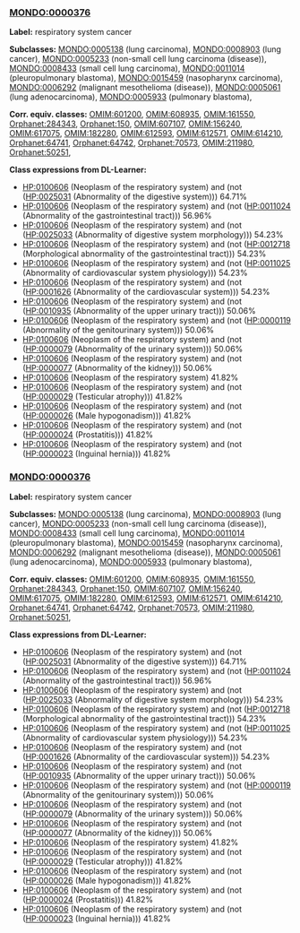 
### [MONDO:0000376](http://purl.obolibrary.org/obo/MONDO_0000376)
**Label:** respiratory system cancer

**Subclasses:** [MONDO:0005138](http://purl.obolibrary.org/obo/MONDO_0005138) (lung carcinoma), [MONDO:0008903](http://purl.obolibrary.org/obo/MONDO_0008903) (lung cancer), [MONDO:0005233](http://purl.obolibrary.org/obo/MONDO_0005233) (non-small cell lung carcinoma (disease)), [MONDO:0008433](http://purl.obolibrary.org/obo/MONDO_0008433) (small cell lung carcinoma), [MONDO:0011014](http://purl.obolibrary.org/obo/MONDO_0011014) (pleuropulmonary blastoma), [MONDO:0015459](http://purl.obolibrary.org/obo/MONDO_0015459) (nasopharynx carcinoma), [MONDO:0006292](http://purl.obolibrary.org/obo/MONDO_0006292) (malignant mesothelioma (disease)), [MONDO:0005061](http://purl.obolibrary.org/obo/MONDO_0005061) (lung adenocarcinoma), [MONDO:0005933](http://purl.obolibrary.org/obo/MONDO_0005933) (pulmonary blastoma), 

**Corr. equiv. classes:** [OMIM:601200](http://purl.obolibrary.org/obo/OMIM_601200), [OMIM:608935](http://purl.obolibrary.org/obo/OMIM_608935), [OMIM:161550](http://purl.obolibrary.org/obo/OMIM_161550), [Orphanet:284343](http://www.orpha.net/ORDO/Orphanet_284343), [Orphanet:150](http://www.orpha.net/ORDO/Orphanet_150), [OMIM:607107](http://purl.obolibrary.org/obo/OMIM_607107), [OMIM:156240](http://purl.obolibrary.org/obo/OMIM_156240), [OMIM:617075](http://purl.obolibrary.org/obo/OMIM_617075), [OMIM:182280](http://purl.obolibrary.org/obo/OMIM_182280), [OMIM:612593](http://purl.obolibrary.org/obo/OMIM_612593), [OMIM:612571](http://purl.obolibrary.org/obo/OMIM_612571), [OMIM:614210](http://purl.obolibrary.org/obo/OMIM_614210), [Orphanet:64741](http://www.orpha.net/ORDO/Orphanet_64741), [Orphanet:64742](http://www.orpha.net/ORDO/Orphanet_64742), [Orphanet:70573](http://www.orpha.net/ORDO/Orphanet_70573), [OMIM:211980](http://purl.obolibrary.org/obo/OMIM_211980), [Orphanet:50251](http://www.orpha.net/ORDO/Orphanet_50251), 

**Class expressions from DL-Learner:**

- [HP:0100606](http://purl.obolibrary.org/obo/HP_0100606) (Neoplasm of the respiratory system) and (not ([HP:0025031](http://purl.obolibrary.org/obo/HP_0025031) (Abnormality of the digestive system))) 64.71%
- [HP:0100606](http://purl.obolibrary.org/obo/HP_0100606) (Neoplasm of the respiratory system) and (not ([HP:0011024](http://purl.obolibrary.org/obo/HP_0011024) (Abnormality of the gastrointestinal tract))) 56.96%
- [HP:0100606](http://purl.obolibrary.org/obo/HP_0100606) (Neoplasm of the respiratory system) and (not ([HP:0025033](http://purl.obolibrary.org/obo/HP_0025033) (Abnormality of digestive system morphology))) 54.23%
- [HP:0100606](http://purl.obolibrary.org/obo/HP_0100606) (Neoplasm of the respiratory system) and (not ([HP:0012718](http://purl.obolibrary.org/obo/HP_0012718) (Morphological abnormality of the gastrointestinal tract))) 54.23%
- [HP:0100606](http://purl.obolibrary.org/obo/HP_0100606) (Neoplasm of the respiratory system) and (not ([HP:0011025](http://purl.obolibrary.org/obo/HP_0011025) (Abnormality of cardiovascular system physiology))) 54.23%
- [HP:0100606](http://purl.obolibrary.org/obo/HP_0100606) (Neoplasm of the respiratory system) and (not ([HP:0001626](http://purl.obolibrary.org/obo/HP_0001626) (Abnormality of the cardiovascular system))) 54.23%
- [HP:0100606](http://purl.obolibrary.org/obo/HP_0100606) (Neoplasm of the respiratory system) and (not ([HP:0010935](http://purl.obolibrary.org/obo/HP_0010935) (Abnormality of the upper urinary tract))) 50.06%
- [HP:0100606](http://purl.obolibrary.org/obo/HP_0100606) (Neoplasm of the respiratory system) and (not ([HP:0000119](http://purl.obolibrary.org/obo/HP_0000119) (Abnormality of the genitourinary system))) 50.06%
- [HP:0100606](http://purl.obolibrary.org/obo/HP_0100606) (Neoplasm of the respiratory system) and (not ([HP:0000079](http://purl.obolibrary.org/obo/HP_0000079) (Abnormality of the urinary system))) 50.06%
- [HP:0100606](http://purl.obolibrary.org/obo/HP_0100606) (Neoplasm of the respiratory system) and (not ([HP:0000077](http://purl.obolibrary.org/obo/HP_0000077) (Abnormality of the kidney))) 50.06%
- [HP:0100606](http://purl.obolibrary.org/obo/HP_0100606) (Neoplasm of the respiratory system) 41.82%
- [HP:0100606](http://purl.obolibrary.org/obo/HP_0100606) (Neoplasm of the respiratory system) and (not ([HP:0000029](http://purl.obolibrary.org/obo/HP_0000029) (Testicular atrophy))) 41.82%
- [HP:0100606](http://purl.obolibrary.org/obo/HP_0100606) (Neoplasm of the respiratory system) and (not ([HP:0000026](http://purl.obolibrary.org/obo/HP_0000026) (Male hypogonadism))) 41.82%
- [HP:0100606](http://purl.obolibrary.org/obo/HP_0100606) (Neoplasm of the respiratory system) and (not ([HP:0000024](http://purl.obolibrary.org/obo/HP_0000024) (Prostatitis))) 41.82%
- [HP:0100606](http://purl.obolibrary.org/obo/HP_0100606) (Neoplasm of the respiratory system) and (not ([HP:0000023](http://purl.obolibrary.org/obo/HP_0000023) (Inguinal hernia))) 41.82%



### [MONDO:0000376](http://purl.obolibrary.org/obo/MONDO_0000376)
**Label:** respiratory system cancer

**Subclasses:** [MONDO:0005138](http://purl.obolibrary.org/obo/MONDO_0005138) (lung carcinoma), [MONDO:0008903](http://purl.obolibrary.org/obo/MONDO_0008903) (lung cancer), [MONDO:0005233](http://purl.obolibrary.org/obo/MONDO_0005233) (non-small cell lung carcinoma (disease)), [MONDO:0008433](http://purl.obolibrary.org/obo/MONDO_0008433) (small cell lung carcinoma), [MONDO:0011014](http://purl.obolibrary.org/obo/MONDO_0011014) (pleuropulmonary blastoma), [MONDO:0015459](http://purl.obolibrary.org/obo/MONDO_0015459) (nasopharynx carcinoma), [MONDO:0006292](http://purl.obolibrary.org/obo/MONDO_0006292) (malignant mesothelioma (disease)), [MONDO:0005061](http://purl.obolibrary.org/obo/MONDO_0005061) (lung adenocarcinoma), [MONDO:0005933](http://purl.obolibrary.org/obo/MONDO_0005933) (pulmonary blastoma), 

**Corr. equiv. classes:** [OMIM:601200](http://purl.obolibrary.org/obo/OMIM_601200), [OMIM:608935](http://purl.obolibrary.org/obo/OMIM_608935), [OMIM:161550](http://purl.obolibrary.org/obo/OMIM_161550), [Orphanet:284343](http://www.orpha.net/ORDO/Orphanet_284343), [Orphanet:150](http://www.orpha.net/ORDO/Orphanet_150), [OMIM:607107](http://purl.obolibrary.org/obo/OMIM_607107), [OMIM:156240](http://purl.obolibrary.org/obo/OMIM_156240), [OMIM:617075](http://purl.obolibrary.org/obo/OMIM_617075), [OMIM:182280](http://purl.obolibrary.org/obo/OMIM_182280), [OMIM:612593](http://purl.obolibrary.org/obo/OMIM_612593), [OMIM:612571](http://purl.obolibrary.org/obo/OMIM_612571), [OMIM:614210](http://purl.obolibrary.org/obo/OMIM_614210), [Orphanet:64741](http://www.orpha.net/ORDO/Orphanet_64741), [Orphanet:64742](http://www.orpha.net/ORDO/Orphanet_64742), [Orphanet:70573](http://www.orpha.net/ORDO/Orphanet_70573), [OMIM:211980](http://purl.obolibrary.org/obo/OMIM_211980), [Orphanet:50251](http://www.orpha.net/ORDO/Orphanet_50251), 

**Class expressions from DL-Learner:**

- [HP:0100606](http://purl.obolibrary.org/obo/HP_0100606) (Neoplasm of the respiratory system) and (not ([HP:0025031](http://purl.obolibrary.org/obo/HP_0025031) (Abnormality of the digestive system))) 64.71%
- [HP:0100606](http://purl.obolibrary.org/obo/HP_0100606) (Neoplasm of the respiratory system) and (not ([HP:0011024](http://purl.obolibrary.org/obo/HP_0011024) (Abnormality of the gastrointestinal tract))) 56.96%
- [HP:0100606](http://purl.obolibrary.org/obo/HP_0100606) (Neoplasm of the respiratory system) and (not ([HP:0025033](http://purl.obolibrary.org/obo/HP_0025033) (Abnormality of digestive system morphology))) 54.23%
- [HP:0100606](http://purl.obolibrary.org/obo/HP_0100606) (Neoplasm of the respiratory system) and (not ([HP:0012718](http://purl.obolibrary.org/obo/HP_0012718) (Morphological abnormality of the gastrointestinal tract))) 54.23%
- [HP:0100606](http://purl.obolibrary.org/obo/HP_0100606) (Neoplasm of the respiratory system) and (not ([HP:0011025](http://purl.obolibrary.org/obo/HP_0011025) (Abnormality of cardiovascular system physiology))) 54.23%
- [HP:0100606](http://purl.obolibrary.org/obo/HP_0100606) (Neoplasm of the respiratory system) and (not ([HP:0001626](http://purl.obolibrary.org/obo/HP_0001626) (Abnormality of the cardiovascular system))) 54.23%
- [HP:0100606](http://purl.obolibrary.org/obo/HP_0100606) (Neoplasm of the respiratory system) and (not ([HP:0010935](http://purl.obolibrary.org/obo/HP_0010935) (Abnormality of the upper urinary tract))) 50.06%
- [HP:0100606](http://purl.obolibrary.org/obo/HP_0100606) (Neoplasm of the respiratory system) and (not ([HP:0000119](http://purl.obolibrary.org/obo/HP_0000119) (Abnormality of the genitourinary system))) 50.06%
- [HP:0100606](http://purl.obolibrary.org/obo/HP_0100606) (Neoplasm of the respiratory system) and (not ([HP:0000079](http://purl.obolibrary.org/obo/HP_0000079) (Abnormality of the urinary system))) 50.06%
- [HP:0100606](http://purl.obolibrary.org/obo/HP_0100606) (Neoplasm of the respiratory system) and (not ([HP:0000077](http://purl.obolibrary.org/obo/HP_0000077) (Abnormality of the kidney))) 50.06%
- [HP:0100606](http://purl.obolibrary.org/obo/HP_0100606) (Neoplasm of the respiratory system) 41.82%
- [HP:0100606](http://purl.obolibrary.org/obo/HP_0100606) (Neoplasm of the respiratory system) and (not ([HP:0000029](http://purl.obolibrary.org/obo/HP_0000029) (Testicular atrophy))) 41.82%
- [HP:0100606](http://purl.obolibrary.org/obo/HP_0100606) (Neoplasm of the respiratory system) and (not ([HP:0000026](http://purl.obolibrary.org/obo/HP_0000026) (Male hypogonadism))) 41.82%
- [HP:0100606](http://purl.obolibrary.org/obo/HP_0100606) (Neoplasm of the respiratory system) and (not ([HP:0000024](http://purl.obolibrary.org/obo/HP_0000024) (Prostatitis))) 41.82%
- [HP:0100606](http://purl.obolibrary.org/obo/HP_0100606) (Neoplasm of the respiratory system) and (not ([HP:0000023](http://purl.obolibrary.org/obo/HP_0000023) (Inguinal hernia))) 41.82%



